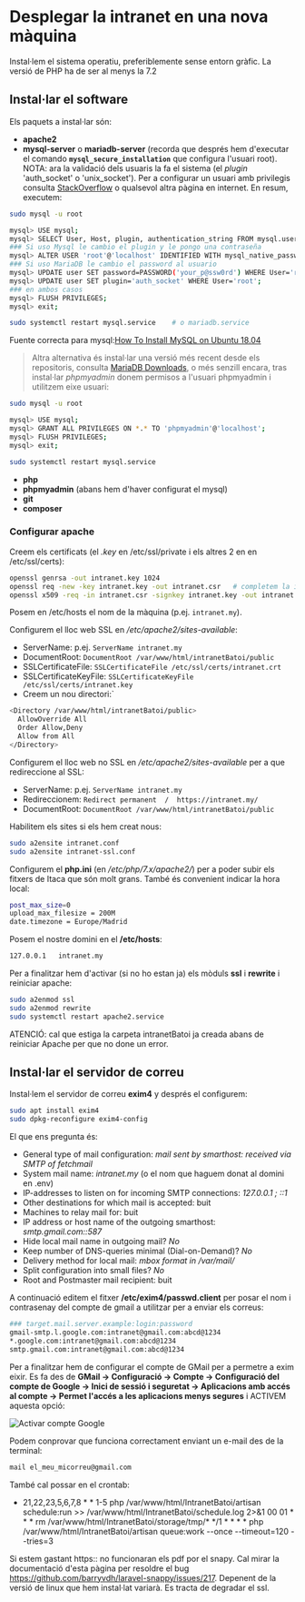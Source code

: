 # Desplegar la intranet en una nova màquina
Instal·lem el sistema operatiu, preferiblemente sense entorn gràfic. La versió de PHP ha de ser al menys la 7.2

## Instal·lar el software
Els paquets a instal·lar són:

* **apache2**
* **mysql-server** o **mariadb-server** (recorda que després hem d'executar el comando **`mysql_secure_installation`** que configura l'usuari root). NOTA: ara la validació dels usuaris la fa el sistema (el _plugin_ 'auth_socket' o 'unix_socket'). Per a configurar un usuari amb privilegis consulta [StackOverflow](https://stackoverflow.com/questions/39281594/error-1698-28000-access-denied-for-user-rootlocalhost) o qualsevol altra pàgina en internet. En resum, executem:
```bash
sudo mysql -u root

mysql> USE mysql;
mysql> SELECT User, Host, plugin, authentication_string FROM mysql.user;
### Si uso Mysql le cambio el plugin y le pongo una contraseña
mysql> ALTER USER 'root'@'localhost' IDENTIFIED WITH mysql_native_password BY 'P@ssw0rd';
### Si uso MariaDB le cambio el password al usuario
mysql> UPDATE user SET password=PASSWORD('your_p@ssw0rd') WHERE User='root';
mysql> UPDATE user SET plugin='auth_socket' WHERE User='root';
### en ambos casos
mysql> FLUSH PRIVILEGES;
mysql> exit;

sudo systemctl restart mysql.service    # o mariadb.service
```
Fuente correcta para mysql:[How To Install MySQL on Ubuntu 18.04](https://www.digitalocean.com/community/tutorials/how-to-install-mysql-on-ubuntu-18-04#step-2-%E2%80%94-configuring-mysql)

> Altra alternativa és instal·lar una versió més recent desde els repositoris, consulta [MariaDB Downloads](https://downloads.mariadb.org/mariadb/repositories/#mirror=tedeco&distro=Ubuntu&distro_release=bionic--ubuntu_bionic&version=10.3), o més senzill encara, tras instal·lar _phpmyadmin_ donem permisos a l'usuari phpmyadmin i utilitzem eixe usuari:
```bash
sudo mysql -u root

mysql> USE mysql;
mysql> GRANT ALL PRIVILEGES ON *.* TO 'phpmyadmin'@'localhost';
mysql> FLUSH PRIVILEGES;
mysql> exit;

sudo systemctl restart mysql.service
```

* **php**
* **phpmyadmin** (abans hem d'haver configurat el mysql)
* **git**
* **composer**

### Configurar apache
Creem els certificats (el _.key_ en /etc/ssl/private i els altres 2 en en /etc/ssl/certs):
```bash
openssl genrsa -out intranet.key 1024
openssl req -new -key intranet.key -out intranet.csr   # completem la informació que ens demanen
openssl x509 -req -in intranet.csr -signkey intranet.key -out intranet.crt
```

Posem en /etc/hosts el nom de la màquina (p.ej. `intranet.my`).

Configurem el lloc web SSL en _/etc/apache2/sites-available_:
* ServerName: p.ej. `ServerName intranet.my`
* DocumentRoot: `DocumentRoot /var/www/html/intranetBatoi/public`
* SSLCertificateFile: `SSLCertificateFile /etc/ssl/certs/intranet.crt`
* SSLCertificateKeyFile: `SSLCertificateKeyFile /etc/ssl/certs/intranet.key`
* Creem un nou directori:`
```bash
<Directory /var/www/html/intranetBatoi/public>
  AllowOverride All
  Order Allow,Deny
  Allow from All
</Directory>
```

Configurem el lloc web no SSL en _/etc/apache2/sites-available_ per a que redireccione al SSL:
* ServerName: p.ej. `ServerName intranet.my`
* Redireccionem: `Redirect permanent  /  https://intranet.my/`
* DocumentRoot: `DocumentRoot /var/www/html/intranetBatoi/public`

Habilitem els sites si els hem creat nous:
```bash
sudo a2ensite intranet.conf
sudo a2ensite intranet-ssl.conf
```

Configurem el **php.ini** (en _/etc/php/7.x/apache2/_) per a poder subir els fitxers de Itaca que són molt grans. També és convenient indicar la hora local:
```bash
post_max_size=0
upload_max_filesize = 200M
date.timezone = Europe/Madrid
```

Posem el nostre domini en el **/etc/hosts**:
```bash
127.0.0.1   intranet.my
```

Per a finalitzar hem d'activar (si no ho estan ja) els mòduls **ssl** i **rewrite** i reiniciar apache:
```bash
sudo a2enmod ssl
sudo a2enmod rewrite
sudo systemctl restart apache2.service
```
ATENCIÓ: cal que estiga la carpeta intranetBatoi ja creada abans de reiniciar Apache per que no done un error.

## Instal·lar el servidor de correu
Instal·lem el servidor de correu **exim4** y després el configurem:
```bash
sudo apt install exim4
sudo dpkg-reconfigure exim4-config
```

El que ens pregunta és:
* General type of mail configuration: _mail sent by smarthost: received via SMTP of fetchmail_
* System mail name: _intranet.my_ (o el nom que haguem donat al domini en .env)
* IP-addresses to listen on for incoming SMTP connections: _127.0.0.1 ; ::1_
* Other destinations for which mail is accepted: buit
* Machines to relay mail for: buit
* IP address or host name of the outgoing smarthost: _smtp.gmail.com::587_
* Hide local mail name in outgoing mail? _No_
* Keep number of DNS-queries minimal (Dial-on-Demand)? _No_
* Delivery method for local mail: _mbox format in /var/mail/_
* Split configuration into small files? _No_
* Root and Postmaster mail recipient: buit

A continuació editem el fitxer **/etc/exim4/passwd.client** per posar el nom i contrasenay del compte de gmail a utilitzar per a enviar els correus:
```bash
### target.mail.server.example:login:password
gmail-smtp.l.google.com:intranet@gmail.com:abcd@1234
*.google.com:intranet@gmail.com:abcd@1234
smtp.gmail.com:intranet@gmail.com:abcd@1234
```

Per a finalitzar hem de configurar el compte de GMail per a permetre a exim eixir. Es fa des de **GMail -> Configuració -> Compte -> Configuració del compte de Google -> Inici de sessió i seguretat -> Aplicacions amb accés al compte -> Permet l'accés a les aplicacions menys segures** i ACTIVEM aquesta opció:

![Activar compte Google](./img/ajuda/exim-google.png)

Podem conprovar que funciona correctament enviant un e-mail des de la terminal:
```bash
mail el_meu_micorreu@gmail.com
```

També cal possar en el crontab:

* 21,22,23,5,6,7,8 * * 1-5 php /var/www/html/IntranetBatoi/artisan schedule:run >> /var/www/html/IntranetBatoi/schedule.log  2>&1
00 01 * * * rm /var/www/html/IntranetBatoi/storage/tmp/*
*/1 * * * * php /var/www/html/IntranetBatoi/artisan queue:work --once --timeout=120 --tries=3

Si estem gastant https:: no funcionaran els pdf por el snapy. Cal mirar la documentació d'esta pàgina per resoldre el bug
https://github.com/barryvdh/laravel-snappy/issues/217. Depenent de la versió de linux que hem instal·lat variarà. Es tracta de degradar el ssl.

